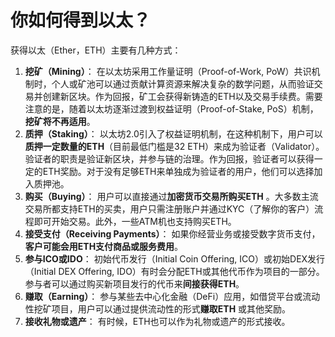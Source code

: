# 你如何得到以太？

获得以太（Ether，ETH）主要有几种方式：

1. **挖矿（Mining）**： 在以太坊采用工作量证明（Proof-of-Work,
   PoW）共识机制时，个人或矿池可以通过贡献计算资源来解决复杂的数学问题，从而验证交易并创建新区块。作为回报，矿工会获得新铸造的ETH以及交易手续费。需要注意的是，随着以太坊逐渐过渡到权益证明（Proof-of-Stake,
   PoS）机制，**挖矿将不再适用**。
2. **质押（Staking）**： 以太坊2.0引入了权益证明机制，在这种机制下，用户可以**质押一定数量的ETH**（目前最低门槛是32
   ETH）来成为验证者（Validator）。验证者的职责是验证新区块，并参与链的治理。作为回报，验证者可以获得一定的ETH奖励。对于没有足够ETH来单独成为验证者的用户，他们可以选择加入质押池。
3. **购买（Buying）**： 用户可以直接通过**加密货币交易所购买ETH**
   。大多数主流交易所都支持ETH的买卖，用户只需注册账户并通过KYC（了解你的客户）流程即可开始交易。此外，一些ATM机也支持购买ETH。
4. **接受支付（Receiving Payments）**： 如果你经营业务或接受数字货币支付，**客户可能会用ETH支付商品或服务费用**。
5. **参与ICO或IDO**： 初始代币发行（Initial Coin Offering, ICO）或初始DEX发行（Initial DEX Offering,
   IDO）有时会分配ETH或其他代币作为项目的一部分。参与者可以通过购买新项目发行的代币来**间接获得ETH**。
6. **赚取（Earning）**： 参与某些去中心化金融（DeFi）应用，如借贷平台或流动性挖矿项目，用户可以通过提供流动性的形式**赚取ETH**
   或其他奖励。
7. **接收礼物或遗产**： 有时候，ETH也可以作为礼物或遗产的形式接收。